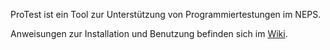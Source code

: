 ProTest ist ein Tool zur Unterstützung von Programmiertestungen im NEPS.

Anweisungen zur Installation und Benutzung befinden sich im [Wiki](https://github.com/dietzste/ProTest/wiki).
